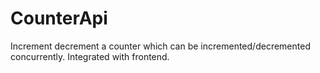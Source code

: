 # CounterApi
Increment decrement a counter which can be incremented/decremented concurrently. Integrated with frontend.
